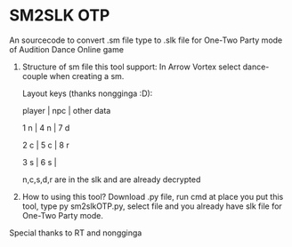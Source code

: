 # SM2SLK OTP
An sourcecode to convert .sm file type to .slk file for One-Two Party mode of Audition Dance Online game

1. Structure of sm file this tool support:
    In Arrow Vortex select dance-couple when creating a sm.
   
    Layout keys (thanks nongginga :D):
    
    player | npc | other data
   
    1 n    | 4 n | 7 d
   
    2 c    | 5 c | 8 r
   
    3 s    | 6 s |
    
    n,c,s,d,r are in the slk and are already decrypted
   
2. How to using this tool?
    Download .py file, run cmd at place you put this tool, type py sm2slkOTP.py, select file and you already have slk file for One-Two Party mode.

Special thanks to RT and nongginga

